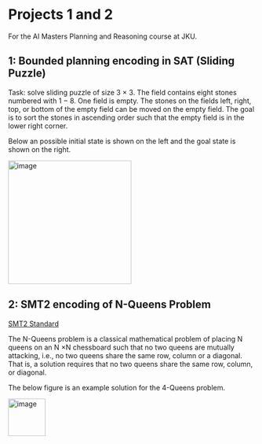 # Projects 1 and 2

For the AI Masters Planning and Reasoning course at JKU.

## 1: Bounded planning encoding in SAT (Sliding Puzzle)

Task: solve sliding puzzle of size 3 × 3. The field contains eight stones numbered with 1 − 8. One field is empty. The stones on the fields left, right, top, or bottom of the empty field can be moved on the empty field. The goal is to sort the stones in ascending order such that the empty field is in the lower right corner. 

Below an possible initial state is shown on the left and the goal state is shown on the right.

<img width="251" alt="image" src="https://github.com/heseltime/planning_reasoning/assets/66922223/e0938964-4f3e-4f46-ad61-9801047c9c4c">

## 2: SMT2 encoding of N-Queens Problem

[SMT2 Standard](https://smtlib.cs.uiowa.edu/papers/smt-lib-reference-v2.6-r2021-05-12.pdf)

The N-Queens problem is a classical mathematical problem of placing N queens on an N ×N chessboard such that no two queens are mutually attacking, i.e., no two queens share the same row, column or a diagonal. That is, a solution requires that no two queens share the same row, column, or diagonal. 

The below figure is an example solution for the 4-Queens problem.

<img width="76" alt="image" src="https://github.com/heseltime/planning_reasoning/assets/66922223/221ba85a-35f4-4b2d-8b01-0669de6c1986">
